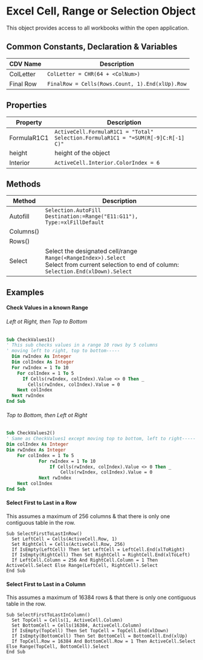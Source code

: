 # Excel Cell, Range or Selection Object

This object provides access to all workbooks within the open application. 

## Common Constants, Declaration & Variables
| CDV Name | Description | 
| --- | --- |
| ColLetter | `ColLetter = CHR(64 + <ColNum>)` |
| Final Row | `FinalRow = Cells(Rows.Count, 1).End(xlUp).Row` |

## Properties
| Property | Description |
| ---- | ---- | 
| FormulaR1C1 | `ActiveCell.FormulaR1C1 = "Total"` <br> `Selection.FormulaR1C1 = "=SUM(R[-9]C:R[-1] C)"` | 
| height | height of the object | 
| Interior | `ActiveCell.Interior.ColorIndex = 6` |

## Methods
| Method | Description |
| ---- | ---- |
| Autofill | `Selection.AutoFill Destination:=Range("E11:G11"), Type:=xlFillDefault` |
| Columns() | |
| Rows() | | 
| Select | Select the designated cell/range <br> `Range(<RangeIndex>).Select` <BR> Select from current selection to end of column: <br> `Selection.End(xlDown).Select` |

## Examples

#### Check Values in a known Range 

###### Left ot Right, then Top to Bottom
```vb
Sub CheckValues1()
' This sub checks values in a range 10 rows by 5 columns
' moving left to right, top to bottom-----
  Dim rwIndex As Integer
  Dim colIndex As Integer
  For rwIndex = 1 To 10
    For colIndex = 1 To 5
      If Cells(rwIndex, colIndex).Value <> 0 Then _
        Cells(rwIndex, colIndex).Value = 0
    Next colIndex
  Next rwIndex
End Sub
```

###### Top to Bottom, then Left ot Right
```vb
Sub CheckValues2()
' Same as CheckValues1 except moving top to bottom, left to right-----
Dim colIndex As Integer
Dim rwIndex As Integer
    For colIndex = 1 To 5
            For rwIndex = 1 To 10
                If Cells(rwIndex, colIndex).Value <> 0 Then _
                    Cells(rwIndex, colIndex).Value = 0
            Next rwIndex
    Next colIndex
End Sub
```

#### Select First to Last in a Row  
This assumes a maximum of 256 columns & that there is only one contiguous table in the row.  
```vba
Sub SelectFirstToLastInRow()
  Set LeftCell = Cells(ActiveCell.Row, 1)
  Set RightCell = Cells(ActiveCell.Row, 256)
  If IsEmpty(LeftCell) Then Set LeftCell = LeftCell.End(xlToRight)
  If IsEmpty(RightCell) Then Set RightCell = RightCell.End(xlToLeft)
  If LeftCell.Column = 256 And RightCell.Column = 1 Then ActiveCell.Select Else Range(LeftCell, RightCell).Select
End Sub
```

#### Select First to Last in a Column  
This assumes a maximum of 16384 rows & that there is only one contiguous table in the row.  
```vba
Sub SelectFirstToLastInColumn()
  Set TopCell = Cells(1, ActiveCell.Column)
  Set BottomCell = Cells(16384, ActiveCell.Column)
  If IsEmpty(TopCell) Then Set TopCell = TopCell.End(xlDown)
  If IsEmpty(BottomCell) Then Set BottomCell = BottomCell.End(xlUp)
  If TopCell.Row = 16384 And BottomCell.Row = 1 Then ActiveCell.Select Else Range(TopCell, BottomCell).Select
End Sub
```

